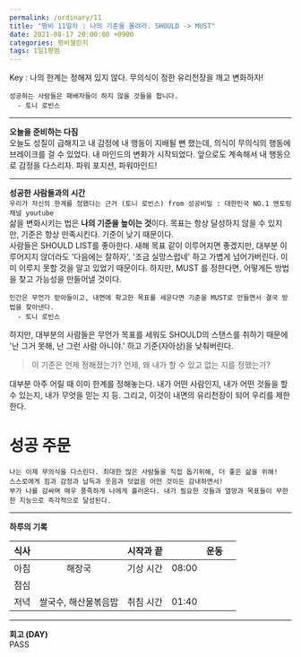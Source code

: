 ```yaml
---
permalink: /ordinary/11
title: "평비 11일차 : 나의 기준을 올려라. SHOULD -> MUST"
date: 2021-08-17 20:00:00 +0900
categories: 평비챌린지
tags: 1일1평범
---  
```

Key : 나의 한계는 정해져 있지 않다. 무의식이 정한 유리천장을 깨고 변화하자!
```
성공하는 사람들은 패배자들이 하지 않을 것들을 합니다.
  - 토니 로빈스
```

---
**오늘을 준비하는 다짐**  
오늘도 성질이 급해지고 내 감정에 내 행동이 지배될 뻔 했는데, 의식이 무의식의 행동에 브레이크를 걸 수 있었다. 내 마인드의 변화가 시작되었다. 앞으로도 계속해서 내 행동으로 감정을 다스리자. 파워 포지션, 파워마인드!

---
**성공한 사람들과의 시간**  
`우리가 자신의 한계를 정했다는 근거 (토니 로빈스) from 성공비밀 : 대한민국 NO.1 멘토링 채널 youtube`  
삶을 변화시키는 법은 **나의 기준을 높이는 것**이다. 목표는 항상 달성하지 않을 수 있지만, 기준은 항상 만족시킨다. 기준이 낮기 때문이다.  
사람들은 SHOULD LIST를 좋아한다. 새해 목표 같이 이루어지면 좋겠지만, 대부분 이루어지지 않더라도 '다음에는 잘하자', '조금 실망스럽네' 하고 가볍게 넘어가버린다. 이미 이루지 못할 것을 알고 있었기 때문이다. 하지만, MUST 를 정한다면, 어떻게든 방법을 찾고 가능성을 만들어낼 것이다.

```
인간은 무언가 받아들이고, 내면에 확고한 목표를 세운다면 기준을 MUST로 만들면서 결국 방법을 찾아낸다.
  - 토니 로빈스
```

하지만, 대부분의 사람들은 무언가 목표를 세워도 SHOULD의 스탠스를 취하기 때문에 '난 그거 못해, 난 그런 사람 아니야.' 하고 기준(자아상)을 낮춰버린다.  
> 이 기준은 언제 정해졌는가? 언제, 왜 내가 할 수 있고 없는 지를 정했는가?  

대부분 아주 어릴 때 이미 한계를 정해놓는다. 내가 어떤 사람인지, 내가 어떤 것들을 할 수 있는지, 내가 무엇을 믿는 지 등. 그리고, 이것이 내면의 유리천장이 되어 우리를 제한한다.  

# 성공 주문
```
나는 이제 무의식을 다스린다. 최대한 많은 사람들을 직접 돕기위해, 더 좋은 삶을 위해!
스스로에게 힘과 감정과 납득과 웃음과 덧없음 어떤 것이든 감내하면서!
부가 나를 감싸며 매우 풍족하게 나에게 흘러온다. 내가 필요한 것들과 열망과 목표들이 무한한 지능으로 즉각적으로 달성된다.
```

---
**하루의 기록**  

| 식사 |  | 시작과 끝 |  | 운동 |  |
|:----:|:----:|:----:|:----:|:----:|:----:|
| 아침 | 해장국 | 기상 시간 | 08:00 |  |  |
| 점심 |  |  |  |  |  |
| 저녁 | 쌀국수, 해산물볶음밥 | 취침 시간 | 01:40 |  |  |

---
**회고 (DAY)**  
PASS